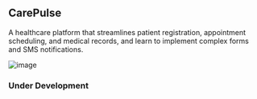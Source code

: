 ## CarePulse
A healthcare platform that streamlines patient registration, appointment scheduling, and medical records, and learn to implement complex forms and SMS notifications.

![image](https://github.com/user-attachments/assets/c2051a3d-5cdb-44fa-95fa-86d9df573d53)
### Under Development
